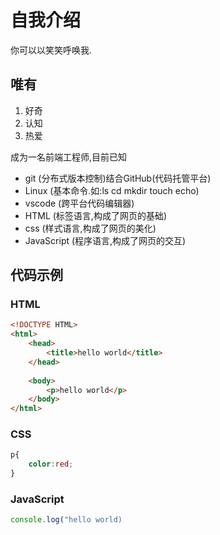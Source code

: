 # 自我介绍

你可以以笑笑呼唤我.


## 唯有
1. 好奇
2. 认知
3. 热爱


成为一名前端工程师,目前已知

* git (分布式版本控制)结合GitHub(代码托管平台)
* Linux (基本命令.如:ls cd mkdir touch echo)
* vscode (跨平台代码编辑器)
* HTML (标签语言,构成了网页的基础)
* css (样式语言,构成了网页的美化)
* JavaScript (程序语言,构成了网页的交互)

## 代码示例

### HTML
```html
<!DOCTYPE HTML>
<html>
    <head>
        <title>hello world</title>
    </head>
    
    <body>
        <p>hello world</p>
    </body>
</html>

```

### CSS
```css
p{
    color:red;
}
```

### JavaScript

```javascript
console.log("hello world)
```
